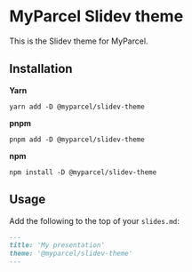 # MyParcel Slidev theme

This is the Slidev theme for MyParcel.

## Installation

**Yarn**

```shell
yarn add -D @myparcel/slidev-theme
```

**pnpm**

```shell
pnpm add -D @myparcel/slidev-theme
```

**npm**

```shell
npm install -D @myparcel/slidev-theme
```

## Usage

Add the following to the top of your `slides.md`:

```markdown
---
title: 'My presentation'
theme: '@myparcel/slidev-theme'
---
```

[Slidev]: https://sli.dev
